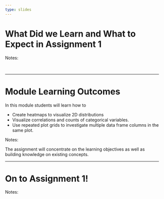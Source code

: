 ```yaml
---
type: slides
---
```


# What Did we Learn and What to Expect in Assignment 1

Notes:

<br>

---

# Module Learning Outcomes

In this module students will learn how to

- Create heatmaps to visualize 2D distributions
- Visualize correlations and counts of categorical variables.
- Use repeated plot grids to investigate multiple data frame columns in the same plot.

Notes:

The assignment will concentrate on the learning objectives as well as building knowledge on existing concepts.

---

# On to Assignment 1!

Notes:

<br>
